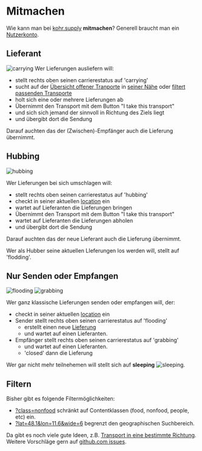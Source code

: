 # Mitmachen

Wie kann man bei [kohr.supply](/about/) __mitmachen__?
Generell braucht man ein [Nutzerkonto](/signup).

## Lieferant
![carrying](//img.klml.de/devel/ptap/ptap_carrying__80.png#right)
Wer Lieferungen ausliefern will:

* stellt rechts oben seinen carrierestatus auf 'carrying'
* sucht auf der [Übersicht offener Tranporte](/) in <a href="#" class="getlocal">seiner Nähe</a> oder [filtert passenden Transporte](#filter)
* holt sich eine oder mehrere Lieferungen ab 
* Übernimmt den Transport mit dem Button "I take this transport"
* und sich sich jemand der sinnvoll in Richtung des Ziels liegt
* und übergibt dort die Sendung

Darauf auchten das der (Zwischen)-Empfänger auch die Lieferung übernimmt.

## Hubbing
![hubbing](//img.klml.de/devel/ptap/ptap_hubbing__80.png#right)

Wer Lieferungen bei sich umschlagen will:

* stellt rechts oben seinen carrierestatus auf 'hubbing'
* checkt in seiner aktuellen [location](/locations) ein 
* wartet auf Lieferanten die Lieferungen bringen
* Übernimmt den Transport mit dem Button "I take this transport"
* wartet auf Lieferanten die Lieferungen abholen
* und übergibt dort die Sendung

Darauf auchten das der neue Lieferant auch die Lieferung übernimmt.


Wer als Hubber seine aktuellen LIeferungen los werden will, stellt auf 'flodding'.

## Nur Senden oder Empfangen
![flooding](//img.klml.de/devel/ptap/ptap_flooding__80.png#right)
![grabbing](//img.klml.de/devel/ptap/ptap_grabbing__80.png#right)

Wer ganz klassische Lieferungen senden oder empfangen will, der:

* checkt in seiner aktuellen [location](/locations) ein 
* Sender stellt rechts oben seinen carrierestatus auf 'flooding'
    * erstellt einen neue [Lieferung](/transport/edit/)
    * und wartet auf einen Lieferanten.
* Empfänger stellt rechts oben seinen carrierestatus auf 'grabbing' 
    * und wartet auf einen Lieferanten.
    * 'closed' dann die Lieferung

Wer gar nicht mehr teilnehemen will stellt sich auf __sleeping__ ![sleeping](//img.klml.de/devel/ptap/ptap_sleeping__15.png).

<h2 id="filter">Filtern</h2>

Bisher gibt es folgende Filtermöglichkeiten:

* [?class=nonfood](/?class=nonfood) schränkt auf Contentklassen (food, nonfood, people, etc) ein.
* [?lat=48.1&lon=11.6&wide=6](/?lat=48.1&lon=11.6&wide=6) begrenzt den geographischen Suchbereich.

Da gibt es noch viele gute Ideen, z.B. [Transport in eine bestimmte Richtung](//github.com/klml/kohrsupply/issues/8).
Weitere Vorschläge gern auf [github.com issues](//github.com/klml/kohrsupply/issues).